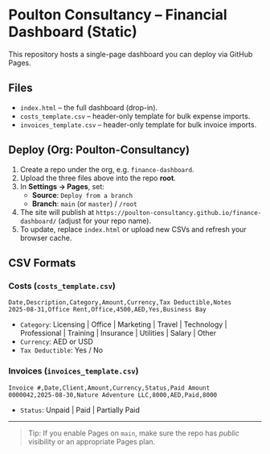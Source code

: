 # Poulton Consultancy – Financial Dashboard (Static)

This repository hosts a single-page dashboard you can deploy via GitHub Pages.

## Files
- `index.html` – the full dashboard (drop-in).
- `costs_template.csv` – header-only template for bulk expense imports.
- `invoices_template.csv` – header-only template for bulk invoice imports.

## Deploy (Org: Poulton-Consultancy)
1. Create a repo under the org, e.g. `finance-dashboard`.
2. Upload the three files above into the repo **root**.
3. In **Settings → Pages**, set:
   - **Source**: `Deploy from a branch`
   - **Branch**: `main` (or `master`) / `/root`
4. The site will publish at `https://poulton-consultancy.github.io/finance-dashboard/` (adjust for your repo name).
5. To update, replace `index.html` or upload new CSVs and refresh your browser cache.

## CSV Formats
### Costs (`costs_template.csv`)
```
Date,Description,Category,Amount,Currency,Tax Deductible,Notes
2025-08-31,Office Rent,Office,4500,AED,Yes,Business Bay
```
- `Category`: Licensing | Office | Marketing | Travel | Technology | Professional | Training | Insurance | Utilities | Salary | Other
- `Currency`: AED or USD
- `Tax Deductible`: Yes / No

### Invoices (`invoices_template.csv`)
```
Invoice #,Date,Client,Amount,Currency,Status,Paid Amount
0000042,2025-08-30,Nature Adventure LLC,8000,AED,Paid,8000
```
- `Status`: Unpaid | Paid | Partially Paid

---

> Tip: If you enable Pages on `main`, make sure the repo has *public* visibility or an appropriate Pages plan.